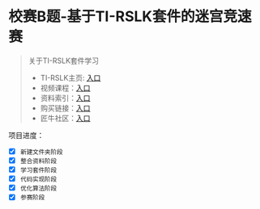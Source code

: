 # 校赛B题-基于TI-RSLK套件的迷宫竞速赛

> 关于TI-RSLK套件学习
> - TI-RSLK主页: [入口](https://university.ti.com/zh-cn/faculty/ti-robotics-system-learning-kit)
> - 视频课程：[入口](https://university.ti.com/zh-cn/faculty/ti-robotics-system-learning-kit/curriculum-cn)
> - 资料索引：[入口](https://bbs.nuedc-training.com.cn/thread-346-1-1.html)
> - 购买链接：[入口](https://item.taobao.com/item.htm?spm=a1z10.1-c.w4004-16969028425.6.4c714842Kv9nio&id=582239455713)
> - 匠牛社区：[入口](http://www.jiang-niu.com/)

项目进度：

- [x]  `新建文件夹阶段`
- [x]  `整合资料阶段`
- [x]  `学习套件阶段`
- [x]  `代码实现阶段`
- [x]  `优化算法阶段`
- [x]  `参赛阶段`